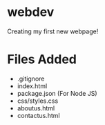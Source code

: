 # webdev

Creating my first new webpage!

# Files Added

* .gitignore
* index.html
* package.json (For Node JS)
* css/styles.css
* aboutus.html
* contactus.html
